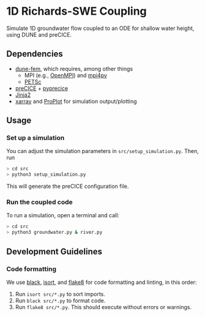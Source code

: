 # 1D Richards-SWE Coupling

Simulate 1D groundwater flow coupled to an ODE for shallow water height, using DUNE and preCICE.

## Dependencies

- [dune-fem](https://pypi.org/project/dune-fem/), which requires, among other things
  - MPI (e.g., [OpenMPI](https://www.open-mpi.org/)) and [mpi4py](https://mpi4py.readthedocs.io/en/stable/)
  - [PETSc](https://petsc.org/release/)
- [preCICE](https://github.com/precice/precice) + [pyprecice](https://pypi.org/project/pyprecice/)
- [Jinja2](https://pypi.org/project/Jinja2/)
- [xarray](https://xarray.dev/) and [ProPlot](https://proplot.readthedocs.io/en/latest/index.html) for simulation output/plotting

## Usage

### Set up a simulation

You can adjust the simulation parameters in `src/setup_simulation.py`.
Then, run
```bash
> cd src
> python3 setup_simulation.py
```

This will generate the preCICE configuration file.

### Run the coupled code

To run a simulation, open a terminal and call:

```bash
> cd src
> python3 groundwater.py & river.py
```

## Development Guidelines

### Code formatting

We use [black](https://black.readthedocs.io/en/stable/), [isort](https://pycqa.github.io/isort/), and [flake8](https://flake8.pycqa.org/en/latest/) for code formatting and linting, in this order:
1. Run `isort src/*.py` to sort imports.
2. Run `black src/*.py` to format code.
3. Run `flake8 src/*.py`. This should execute without errors or warnings.
